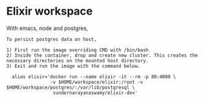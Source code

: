 # Elixir workspace

  With emacs, node  and postgres,

	To persist postgres data on host,

	1) First run the image overriding CMD with /bin/bash
	2) Inside the container, drop and create new cluster. This creates the necessary directories on the mounted host directory.
	3) Exit and run the image with the command below.


```
  alias elixir='docker run --name elixir -it --rm -p 80:4000 \
                -v $HOME/workspace/elixir:/root -v $HOME/workspace/postgres/:/var/lib/postgresql \
                 sundernarayanaswamy/elixir-dev'

```

